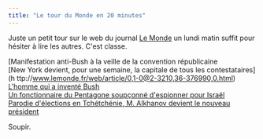 ```yaml
---
title: "Le tour du Monde en 20 minutes"
---
```


Juste un petit tour sur le web du journal [Le Monde](http://www.lemonde.fr) un
lundi matin suffit pour hésiter à lire les autres. C'est classe.

[Manifestation anti-Bush à la veille de la convention républicaine  
[New York devient, pour une semaine, la capitale de tous les contestataires](h
ttp://www.lemonde.fr/web/article/0,1-0@2-3210,36-376990,0.html)  
[L'homme qui a inventé
Bush](http://www.lemonde.fr/web/article/0,1-0@2-3230,36-377020,0.html)  
[Un fonctionnaire du Pentagone soupçonné d'espionner pour
Israël](http://www.lemonde.fr/web/article/0,1-0@2-3222,36-377035,0.html)  
[Parodie d'élections en Tchétchénie, M. Alkhanov devient le nouveau
président](http://www.lemonde.fr/web/article/0,1-0@2-3214,36-377076,0.html)

Soupir.

